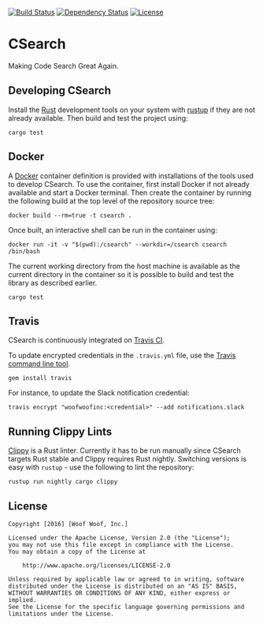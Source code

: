 [![Build Status](https://travis-ci.org/woofwoofinc/csearch.svg?branch=master)](https://travis-ci.org/woofwoofinc/csearch)
[![Dependency Status](https://dependencyci.com/github/woofwoofinc/csearch/badge)](https://dependencyci.com/github/woofwoofinc/csearch)
[![License](https://img.shields.io/github/license/woofwoofinc/csearch.svg)](https://github.com/woofwoofinc/csearch/blob/master/LICENSE)


CSearch
=======
Making Code Search Great Again.


Developing CSearch
------------------
Install the [Rust] development tools on your system with [rustup] if they are
not already available. Then build and test the project using:

    cargo test

[Rust]: https://www.rust-lang.org
[rustup]: https://www.rustup.rs


Docker
------
A [Docker] container definition is provided with installations of the tools
used to develop CSearch. To use the container, first install Docker if not
already available and start a Docker terminal. Then create the container by
running the following build at the top level of the repository source tree:

    docker build --rm=true -t csearch .

[Docker]: http://docker.io

Once built, an interactive shell can be run in the container using:

    docker run -it -v "$(pwd):/csearch" --workdir=/csearch csearch /bin/bash

The current working directory from the host machine is available as the current
directory in the container so it is possible to build and test the library as
described earlier.

    cargo test


Travis
------
CSearch is continuously integrated on [Travis CI].

To update encrypted credentials in the `.travis.yml` file, use the
[Travis command line tool].

    gem install travis

For instance, to update the Slack notification credential:

    travis encrypt "woofwoofinc:<credential>" --add notifications.slack

[Travis CI]: https://travis-ci.org
[Travis command line tool]: https://docs.travis-ci.com/user/encryption-keys


Running Clippy Lints
--------------------
[Clippy] is a Rust linter. Currently it has to be run manually since CSearch
targets Rust stable and Clippy requires Rust nightly. Switching versions is
easy with `rustup` - use the following to lint the repository:

    rustup run nightly cargo clippy

[Clippy]: https://github.com/Manishearth/rust-clippy


License
-------

    Copyright [2016] [Woof Woof, Inc.]

    Licensed under the Apache License, Version 2.0 (the "License");
    you may not use this file except in compliance with the License.
    You may obtain a copy of the License at

        http://www.apache.org/licenses/LICENSE-2.0

    Unless required by applicable law or agreed to in writing, software
    distributed under the License is distributed on an "AS IS" BASIS,
    WITHOUT WARRANTIES OR CONDITIONS OF ANY KIND, either express or implied.
    See the License for the specific language governing permissions and
    limitations under the License.
